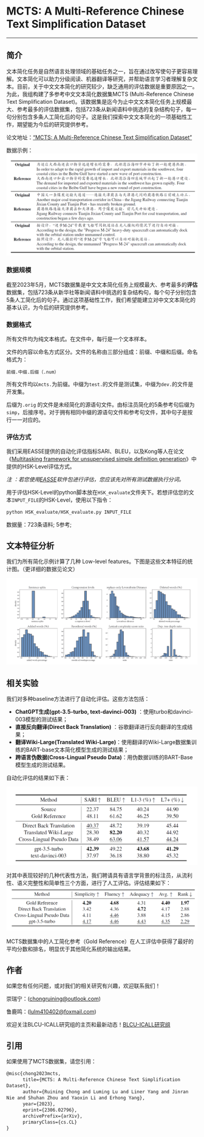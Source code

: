 # MCTS: A Multi-Reference Chinese Text Simplification Dataset

----

## 简介

文本简化任务是自然语言处理领域的基础任务之一，旨在通过改写使句子更容易理解。文本简化可以助力分级阅读、机器翻译等研究，并帮助语言学习者理解复杂文本。目前，关于中文文本简化的研究较少，缺乏通用的评估数据是重要原因之一。为此，我组构建了多参考中文文本简化数据集MCTS (Multi-Reference Chinese Text Simplification Dataset)。该数据集是迄今为止中文文本简化任务上规模最大、参考最多的评估数据集，包括723条从新闻语料中挑选的复杂结构句子，每一句分别包含多条人工简化后的句子。这是我们探索中文文本简化的一项基础性工作，期望能为今后的研究提供参考。

论文地址：[“MCTS: A Multi-Reference Chinese Text Simplification Dataset”](< https://arxiv.org/abs/2306.02796 >)

数据示例：
![alt 数据示例](./image/pic1.png)

### 数据规模

截至2023年5月，MCTS数据集是中文文本简化任务上规模最大、参考最多的**评估**数据集，包括723条从新华社等新闻语料中挑选的复杂结构句，每个句子分别包含5条人工简化后的句子。通过这项基础性工作，我们希望能建立对中文文本简化的基本认识，为今后的研究提供参考。

### 数据格式

所有文件均为纯文本格式。在文件中，每行是一个文本样本。

文件的内容以命名方式区分。文件的名称由三部分组成：前缀、中缀和后缀。命名格式为：

```
前缀.中缀.后缀（.num）
```

所有文件均以``mcts.``为前缀。中缀为``test.``的文件是测试集，中缀为``dev.``的文件是开发集。

后缀为``.orig`` 的文件是未经简化的源语句文件。由标注员简化的5条参考句后缀为``simp``，后接序号。对于拥有相同中缀的源语句文件和参考句文件，其中句子是按行一一对应的。

### 评估方式

我们采用EASSE提供的自动化评估指标SARI、BLEU，以及Kong等人在论文《[Multitasking framework for unsupervised simple definition generation](https://arxiv.org/abs/2203.12926)》中提供的HSK-Level评估方式。

*注 ：若您使用[EASSE](https://github.com/feralvam/easse)软件包进行评估，您应该先对所有测试数据执行分词。*

用于评估HSK-Level的python脚本放在``HSK_evaluate``文件夹下。若想评估您的文本``INPUT_FILE``的HSK-Level，使用以下指令：

```sh
python HSK_evaluate/HSK_evaluate.py INPUT_FILE
```


数据量：723条语料; 5参考;


## 文本特征分析

我们为所有简化示例计算了几种 Low-level features。下图是这些文本特征的统计图。（更详细的数据见论文）

![alt 评测结果](./image/pic4.png)

## 相关实验

我们对多种baseline方法进行了自动化评估。这些方法包括：

- **ChatGPT生成(gpt-3.5-turbo, text-davinci-003)** ：使用turbo和davinci-003模型的测试结果；
- **直接反向翻译(Direct Back Translation)** ：谷歌翻译进行反向翻译的生成结果；
- **翻译Wiki-Large(Translated Wiki-Large)**：使用翻译的Wiki-Large数据集训练的BART-base文本简化模型生成的测试结果；
- **跨语言伪数据(Cross-Lingual Pseudo Data)**：用伪数据训练的BART-Base模型生成的测试结果。

自动化评估的结果如下表：

![alt 评测结果](./image/pic2.png)

对其中表现较好的几种代表性方法，我们聘请具有语言学背景的标注员，从流利性、语义完整性和简单性三个方面，进行了人工评估。评估结果如下：
 ![alt 评测结果](./image/pic5.png)

MCTS数据集中的人工简化参考（Gold Reference）在人工评估中获得了最好的平均分数和排名，明显优于其他简化系统的输出结果。


## 作者

如果您有任何问题，或对我们的相关研究有兴趣，欢迎联系我们！

崇瑞宁：(chongruining@outlook.com)

鲁鹿鸣：(lulm410402@foxmail.com)

欢迎关注BLCU-ICALL研究组的主页和最新动态！[BLCU-ICALL研究组](< https://blcuicall.org >)

 
## 引用

如果使用了MCTS数据集，请您引用：
```
@misc{chong2023mcts,
      title={MCTS: A Multi-Reference Chinese Text Simplification Dataset}, 
      author={Ruining Chong and Luming Lu and Liner Yang and Jinran Nie and Shuhan Zhou and Yaoxin Li and Erhong Yang},
      year={2023},
      eprint={2306.02796},
      archivePrefix={arXiv},
      primaryClass={cs.CL}
}
```

